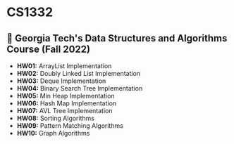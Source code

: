 # CS1332
## 🏫 Georgia Tech's Data Structures and Algorithms Course (Fall 2022)
* **HW01:** ArrayList Implementation
* **HW02:** Doubly Linked List Implementation
* **HW03:** Deque Implementation
* **HW04:** Binary Search Tree Implementation
* **HW05:** Min Heap Implementation
* **HW06:** Hash Map Implementation
* **HW07:** AVL Tree Implementation
* **HW08:** Sorting Algorithms
* **HW09:** Pattern Matching Algorithms
* **HW10:** Graph Algorithms
